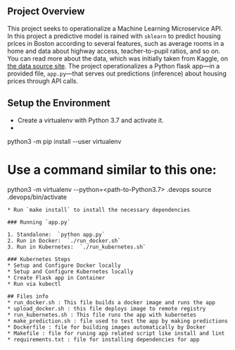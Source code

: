 [![<Datamwin>](https://circleci.com/gh/Datamwin/project_4.svg?style=svg)](https://app.circleci.com/pipelines/github/Datamwin/project_4/2/workflows/e90b78ce-4cbb-4231-aa65-f6745513b457)

## Project Overview

This project seeks to operationalize a Machine Learning Microservice API. 
In this project a predictive model is rained with `sklearn` to predict housing prices in Boston according to several features, such as average rooms in a home and data about highway access, teacher-to-pupil ratios, and so on.
You can read more about the data, which was initially taken from Kaggle, on [the data source site](https://www.kaggle.com/c/boston-housing). The project operationalizes a Python flask app—in a provided file, `app.py`—that serves out predictions (inference) about housing prices through API calls.
  
## Setup the Environment

* Create a virtualenv with Python 3.7 and activate it.
*  
python3 -m pip install --user virtualenv

# Use a command similar to this one:
python3 -m virtualenv --python=<path-to-Python3.7> .devops
source .devops/bin/activate
```
* Run `make install` to install the necessary dependencies

### Running `app.py`

1. Standalone:  `python app.py`
2. Run in Docker:  `./run_docker.sh`
3. Run in Kubernetes:  `./run_kubernetes.sh`

### Kubernetes Steps
* Setup and Configure Docker locally
* Setup and Configure Kubernetes locally
* Create Flask app in Container
* Run via kubectl
  
## Files info
* run_docker.sh : This file builds a docker image and runs the app
* upload_docker.sh : this file deploys image to remote registry
* run_kubernetes.sh : This file runs the app with kubernetes
* make_prediction.sh : file used to test the app by making predictions
* Dockerfile : file for building images automatically by Docker
* Makefile : file for runing app related script like install and lint
* requirements.txt : file for installing dependencies for app

